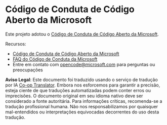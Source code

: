 <!--
CO_OP_TRANSLATOR_METADATA:
{
  "original_hash": "c06b12caf3c901eb3156e3dd5b0aea56",
  "translation_date": "2025-05-19T11:04:07+00:00",
  "source_file": "CODE_OF_CONDUCT.md",
  "language_code": "pt"
}
-->
# Código de Conduta de Código Aberto da Microsoft

Este projeto adotou o [Código de Conduta de Código Aberto da Microsoft](https://opensource.microsoft.com/codeofconduct/).

Recursos:

- [Código de Conduta de Código Aberto da Microsoft](https://opensource.microsoft.com/codeofconduct/)
- [FAQ do Código de Conduta da Microsoft](https://opensource.microsoft.com/codeofconduct/faq/)
- Entre em contato com [opencode@microsoft.com](mailto:opencode@microsoft.com) para perguntas ou preocupações

**Aviso Legal**:
Este documento foi traduzido usando o serviço de tradução por IA [Co-op Translator](https://github.com/Azure/co-op-translator). Embora nos esforcemos para garantir a precisão, esteja ciente de que traduções automatizadas podem conter erros ou imprecisões. O documento original em seu idioma nativo deve ser considerado a fonte autoritária. Para informações críticas, recomenda-se a tradução profissional humana. Não nos responsabilizamos por quaisquer mal-entendidos ou interpretações equivocadas decorrentes do uso desta tradução.